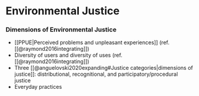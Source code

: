 # Environmental Justice


### Dimensions of Environmental Justice

- [[PPUE|Perceived problems and unpleasant experiences]] (ref. [[@raymond2016integrating]])
- Diversity of users and diversity of uses (ref. [[@raymond2016integrating]])
- Three [[@anguelovski2020expanding#Justice categories|dimensions of justice]]: distributional, recognitional, and participatory/procedural justice 
- Everyday practices
